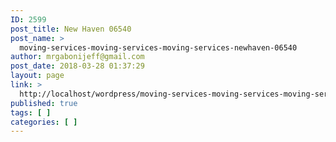 ```yaml
---
ID: 2599
post_title: New Haven 06540
post_name: >
  moving-services-moving-services-moving-services-newhaven-06540
author: mrgabonijeff@gmail.com
post_date: 2018-03-28 01:37:29
layout: page
link: >
  http://localhost/wordpress/moving-services-moving-services-moving-services-newhaven-06540/
published: true
tags: [ ]
categories: [ ]
---
```

